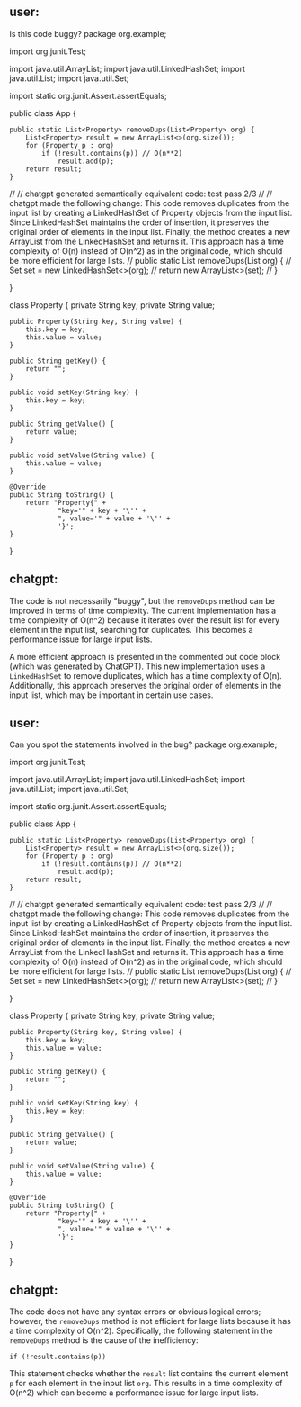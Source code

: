 

## user: 

Is this code buggy?
package org.example;

import org.junit.Test;

import java.util.ArrayList;
import java.util.LinkedHashSet;
import java.util.List;
import java.util.Set;

import static org.junit.Assert.assertEquals;

public class App {


    public static List<Property> removeDups(List<Property> org) {
        List<Property> result = new ArrayList<>(org.size());
        for (Property p : org)
            if (!result.contains(p)) // O(n**2)
                result.add(p);
        return result;
    }

//    // chatgpt generated  semantically equivalent code: test pass 2/3
//    // chatgpt made the following change: This code removes duplicates from the input list by creating a LinkedHashSet of Property objects from the input list. Since LinkedHashSet maintains the order of insertion, it preserves the original order of elements in the input list. Finally, the method creates a new ArrayList from the LinkedHashSet and returns it. This approach has a time complexity of O(n) instead of O(n^2) as in the original code, which should be more efficient for large lists.
//    public static List<Property> removeDups(List<Property> org) {
//        Set<Property> set = new LinkedHashSet<>(org);
//        return new ArrayList<>(set);
//    }

}

class Property {
    private String key;
    private String value;

    public Property(String key, String value) {
        this.key = key;
        this.value = value;
    }

    public String getKey() {
        return "";
    }

    public void setKey(String key) {
        this.key = key;
    }

    public String getValue() {
        return value;
    }

    public void setValue(String value) {
        this.value = value;
    }

    @Override
    public String toString() {
        return "Property{" +
                "key='" + key + '\'' +
                ", value='" + value + '\'' +
                '}';
    }
}

## chatgpt: 

The code is not necessarily "buggy", but the `removeDups` method can be improved in terms of time complexity. The current implementation has a time complexity of O(n^2) because it iterates over the result list for every element in the input list, searching for duplicates. This becomes a performance issue for large input lists. 

A more efficient approach is presented in the commented out code block (which was generated by ChatGPT). This new implementation uses a `LinkedHashSet` to remove duplicates, which has a time complexity of O(n). Additionally, this approach preserves the original order of elements in the input list, which may be important in certain use cases.

## user: 

Can you spot the statements involved in the bug?
package org.example;

import org.junit.Test;

import java.util.ArrayList;
import java.util.LinkedHashSet;
import java.util.List;
import java.util.Set;

import static org.junit.Assert.assertEquals;

public class App {


    public static List<Property> removeDups(List<Property> org) {
        List<Property> result = new ArrayList<>(org.size());
        for (Property p : org)
            if (!result.contains(p)) // O(n**2)
                result.add(p);
        return result;
    }

//    // chatgpt generated  semantically equivalent code: test pass 2/3
//    // chatgpt made the following change: This code removes duplicates from the input list by creating a LinkedHashSet of Property objects from the input list. Since LinkedHashSet maintains the order of insertion, it preserves the original order of elements in the input list. Finally, the method creates a new ArrayList from the LinkedHashSet and returns it. This approach has a time complexity of O(n) instead of O(n^2) as in the original code, which should be more efficient for large lists.
//    public static List<Property> removeDups(List<Property> org) {
//        Set<Property> set = new LinkedHashSet<>(org);
//        return new ArrayList<>(set);
//    }

}

class Property {
    private String key;
    private String value;

    public Property(String key, String value) {
        this.key = key;
        this.value = value;
    }

    public String getKey() {
        return "";
    }

    public void setKey(String key) {
        this.key = key;
    }

    public String getValue() {
        return value;
    }

    public void setValue(String value) {
        this.value = value;
    }

    @Override
    public String toString() {
        return "Property{" +
                "key='" + key + '\'' +
                ", value='" + value + '\'' +
                '}';
    }
}

## chatgpt: 

The code does not have any syntax errors or obvious logical errors; however, the `removeDups` method is not efficient for large lists because it has a time complexity of O(n^2). Specifically, the following statement in the `removeDups` method is the cause of the inefficiency:

```
if (!result.contains(p))
```

This statement checks whether the `result` list contains the current element `p` for each element in the input list `org`. This results in a time complexity of O(n^2) which can become a performance issue for large input lists.